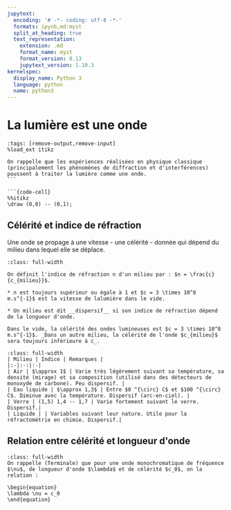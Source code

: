```yaml
---
jupytext:
  encoding: '# -*- coding: utf-8 -*-'
  formats: ipynb,md:myst
  split_at_heading: true
  text_representation:
    extension: .md
    format_name: myst
    format_version: 0.13
    jupytext_version: 1.10.3
kernelspec:
  display_name: Python 3
  language: python
  name: python3
---
```

# La lumière est une onde 
```{code-cell}
:tags: [remove-output,remove-input]
%load_ext itikz
```

````{margin}
On rappelle que les expériences réalisées en physique classique (principalement les phénomènes de diffraction et d'interférences) poussent à traiter la lumière comme une onde.
```

```{code-cell}
%%itikz
\draw (0,0) -- (0,1);

````

## Célérité et indice de réfraction

Une onde se propage à une vitesse - une célérité - donnée qui dépend du milieu dans lequel elle se déplace.

````{important} __Indice de réfraction et milieu dispersif.__
:class: full-width

On définit l'indice de réfraction n d'un milieu par : $n = \frac{c}{c_{milieu}}$.

* n est toujours supérieur ou égale à 1 et $c = 3 \times 10^8 m.s^{-1}$ est la vitesse de lalumière dans le vide.

* Un milieu est dit __dispersif__ si son indice de réfraction dépend de la longueur d'onde.
````
````{sidebar} Célérité et milieu
Dans le vide, la célérité des ondes lumineuses est $c = 3 \times 10^8 m.s^{-1}$. _Dans un autre milieu, la célérité de l'onde $c_{milieu}$ sera toujours inférieure à c_.
````


````{topic} __Exemples__
:class: full-width
| Milieu | Indice | Remarques |
|:-|:-:|:-|
| Air | $\approx 1$ | Varie très légèrement suivant sa température, sa densité (mirage) et sa composition (utilisé dans des détecteurs de monoxyde de carbone). Peu dispersif. |
| Eau liquide | $\approx 1,3$ | Entre $0 ^{\circ} C$ et $100 ^{\circ} C$. Diminue avec la température. Dispersif (arc-en-ciel). |
| Verre | (1,5) 1,4 -- 1,7 | Varie fortement suivant le verre. Dispersif.|
| Liquide | | Variables suivant leur nature. Utile pour la réfractométrie en chimie. Dispersif.|
````

## Relation entre célérité et longueur d'onde

<!-- ````{sidebar} La fréquence ne varie pas
Pour un signal monochromatique donné, la fréquence ne varie pas lorsque le signal passe d'un milieu à un autre.

* Conséquence : Puisque la célérité varie, la longueur d'onde aussi. Si le signal possède une longueur d'onde $\lambda_0$ dans le vide, dans un milieu d'indice de réfraction n, la célérité est ainsi $\frac{c}{n}$ et la longueur d'onde est donc $\lambda = \frac{\lambda_0}{n}$.
* Lorsqu'on veut étudier la propriété d'un signal lumineux (type de rayonnement, couleur), les données référencées concernant __la longueur d'onde dans le vide__.

Exemple : les longueurs d'onde du visible données $400nm ;800nm$ sont des longueurs d'onde dans le vide.
```` -->
````{important} __Relation fréquence-longueur d'onde__
:class: full-width
On rappelle (Terminale) que pour une onde monochromatique de fréquence $\nu$, de longueur d'onde $\lambda$ et de célérité $c_0$, on la relation :

\begin{equation}
\lambda \nu = c_0
\end{equation}
````


